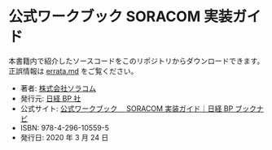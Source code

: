 # 公式ワークブック SORACOM 実装ガイド

本書籍内で紹介したソースコードをこのリポジトリからダウンロードできます。
正誤情報は [errata.md](errata.md) をご覧ください。

- 著者: [株式会社ソラコム](https://soracom.jp)
- 発行元: [日経 BP 社](https://www.nikkeibp.co.jp/)
- 公式サイト: [公式ワークブック　 SORACOM 実装ガイド｜日経 BP ブックナビ](https://www.nikkeibp.co.jp/atclpubmkt/book/20/278900/)
- ISBN: 978-4-296-10559-5
- 発行日: 2020 年 3 月 24 日
